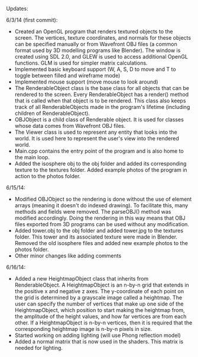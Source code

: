 Updates:

6/3/14 (first commit):
- Created an OpenGL program that renders textured objects to the screen. The vertices, texture coordinates, and normals for these objects can be specified manually or from Wavefront OBJ files (a common format used by 3D modelling programs like Blender). The window is created using SDL 2.0, and GLEW is used to access additional OpenGL functions. GLM is used for simpler matrix calculations.
- Implemented basic keyboard support (W, A, S, D to move and T to toggle between filled and wireframe mode)
- Implemented mouse support (move mouse to look around)
- The RenderableObject class is the base class for all objects that can be rendered to the screen. Every RenderableObject has a render() method that is called when that object is to be rendered. This class also keeps track of all RenderableObjects made in the program's lifetime (including children of RenderableObject).
- OBJObject is a child class of Renderable object. It is used for classes whose data comes from Wavefront OBJ files.
- The Viewer class is used to represent any entity that looks into the world. It is used here to represent the user's view into the rendered world.
- Main.cpp contains the entry point of the program and is also home to the main loop.
- Added the isosphere obj to the obj folder and added its corresponding texture to the textures folder. Added example photos of the program in action to the photos folder.

6/15/14:
- Modified OBJObject so the rendering is done without the use of element arrays (meaning it doesn't do indexed drawing). To facilitate this, many methods and fields were removed. The parseOBJ() method was modified accordingly. Doing the rendering in this way means that OBJ files exported from 3D programs can be used without any modification.
- Added tower.obj to the obj folder and added tower.jpg to the textures folder. This tower and its associated texture were made in Blender. Removed the old isosphere files and added new example photos to the photos folder.
- Other minor changes like adding comments

6/16/14:
- Added a new HeightmapObject class that inherits from RenderableObject. A HeightmapObject is an n-by-n grid that extends in the positive x and negative z axes. The y-coordinate of each point on the grid is determined by a grayscale image called a heightmap. The user can specify the number of vertices that make up one side of the HeightmapObject, which position to start making the heightmap from, the amplitude of the height values, and how far vertices are from each other. If a HeightmapObject is n-by-n vertices, then it is required that the corresponding heightmap image is n-by-n pixels in size.
- Started working on adding lighting (will use Phong reflection model)
- Added a normal matrix that is now used in the shaders. This matrix is needed for lighting.
